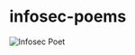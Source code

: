 # infosec-poems
![Infosec Poet](https://github.com/user-attachments/assets/e50a09c5-8a3e-4fef-a263-a01608246ebf)
